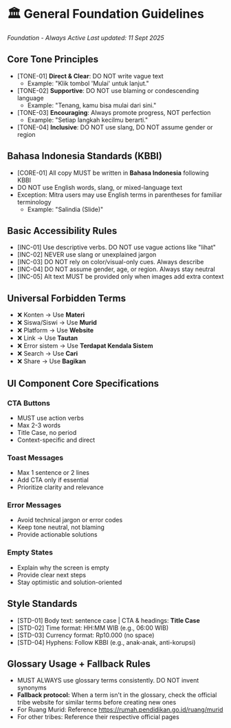 # 🏛️ General Foundation Guidelines
_Foundation - Always Active_
_Last updated: 11 Sept 2025_

## Core Tone Principles
- [TONE-01] **Direct & Clear**: DO NOT write vague text
  - Example: "Klik tombol 'Mulai' untuk lanjut."
- [TONE-02] **Supportive**: DO NOT use blaming or condescending language
  - Example: "Tenang, kamu bisa mulai dari sini."
- [TONE-03] **Encouraging**: Always promote progress, NOT perfection
  - Example: "Setiap langkah kecilmu berarti."
- [TONE-04] **Inclusive**: DO NOT use slang, DO NOT assume gender or region

## Bahasa Indonesia Standards (KBBI)
- [CORE-01] All copy MUST be written in **Bahasa Indonesia** following KBBI
- DO NOT use English words, slang, or mixed-language text
- Exception: Mitra users may use English terms in parentheses for familiar terminology
  - Example: "Salindia (Slide)"

## Basic Accessibility Rules
- [INC-01] Use descriptive verbs. DO NOT use vague actions like "lihat"
- [INC-02] NEVER use slang or unexplained jargon
- [INC-03] DO NOT rely on color/visual-only cues. Always describe
- [INC-04] DO NOT assume gender, age, or region. Always stay neutral
- [INC-05] Alt text MUST be provided only when images add extra context

## Universal Forbidden Terms
- ❌ Konten → Use **Materi**
- ❌ Siswa/Siswi → Use **Murid** 
- ❌ Platform → Use **Website**
- ❌ Link → Use **Tautan**
- ❌ Error sistem → Use **Terdapat Kendala Sistem**
- ❌ Search → Use **Cari**
- ❌ Share → Use **Bagikan**

## UI Component Core Specifications

### CTA Buttons
- MUST use action verbs
- Max 2-3 words
- Title Case, no period
- Context-specific and direct

### Toast Messages
- Max 1 sentence or 2 lines
- Add CTA only if essential
- Prioritize clarity and relevance

### Error Messages
- Avoid technical jargon or error codes
- Keep tone neutral, not blaming
- Provide actionable solutions

### Empty States
- Explain why the screen is empty
- Provide clear next steps
- Stay optimistic and solution-oriented

## Style Standards
- [STD-01] Body text: sentence case | CTA & headings: **Title Case**
- [STD-02] Time format: HH:MM WIB (e.g., 06:00 WIB)
- [STD-03] Currency format: Rp10.000 (no space)
- [STD-04] Hyphens: Follow KBBI (e.g., anak-anak, anti-korupsi)

## Glossary Usage + Fallback Rules
- MUST ALWAYS use glossary terms consistently. DO NOT invent synonyms
- **Fallback protocol:** When a term isn't in the glossary, check the official tribe website for similar terms before creating new ones
- For Ruang Murid: Reference https://rumah.pendidikan.go.id/ruang/murid
- For other tribes: Reference their respective official pages

